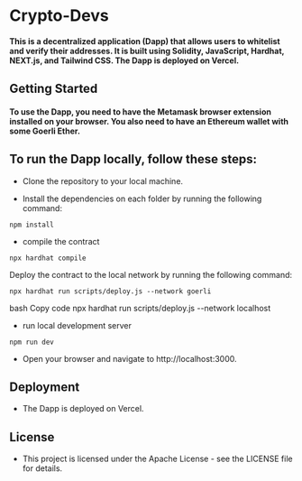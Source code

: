 # Crypto-Devs

#### This is a decentralized application (Dapp) that allows users to whitelist and verify their addresses. It is built using Solidity, JavaScript, Hardhat, NEXT.js, and Tailwind CSS. The Dapp is deployed on Vercel.

## Getting Started
#### To use the Dapp, you need to have the Metamask browser extension installed on your browser. You also need to have an Ethereum wallet with some Goerli Ether.

## To run the Dapp locally, follow these steps:

- Clone the repository to your local machine.

- Install the dependencies on each folder by running the following command:
```
npm install
```
- compile the contract
```
npx hardhat compile
```
Deploy the contract to the local network by running the following command:
```
npx hardhat run scripts/deploy.js --network goerli
```
bash
Copy code
npx hardhat run scripts/deploy.js --network localhost

- run local development server
```
npm run dev
```

- Open your browser and navigate to http://localhost:3000.

## Deployment
- The Dapp is deployed on Vercel. 
## License
- This project is licensed under the Apache License - see the LICENSE file for details.

